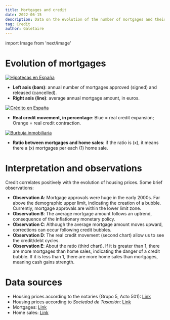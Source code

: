 ```yaml
---
title: Mortgages and credit
date: 2022-06-15
description: Data on the evolution of the number of mortgages and their average amount. Credit correlates very well with the evolution of house prices.
tag: Credit
author: Galetaire
---
```


import Image from 'next/image'

# Evolution of mortgages

[![Hipotecas en España](/images/credit.png)](/images/credit.png)

- **Left axis (bars)**: annual number of mortgages approved (signed) and released (cancelled).
- **Right axis (line)**: average annual mortgage amount, in euros.

[![Crédito en España](/images/credit2.png)](/images/credit2.png)

- **Real credit movement, in percentage**: Blue = real credit expansion; Orange = real credit contraction.

[![Burbuja inmobiliaria](/images/ratiohipoteques.png)](/images/ratiohipoteques.png)

- **Ratio between mortgages and home sales**: if the ratio is (x), it means there a (x) mortgages per each (1) home sale.

# Interpretation and observations

Credit correlates positively with the evolution of housing prices. Some brief observations:

- **Observation A**: Mortgage approvals were huge in the early 2000s. Far above the demographic upper limit, indicating the creation of a bubble. Currently, mortgage approvals are within the lower limit zone.
- **Observation B**: The average mortgage amount follows an uptrend, consequence of the inflationary monetary policy.
- **Observation C**: Although the average mortgage amount moves upward, corrections can occur following credit bubbles.
- **Observation D**: The real credit movement (second chart) allow us to see the credit/debt cycles.
- **Observation E**: About the ratio (third chart). If it is greater than 1, there are more mortgages than home sales, indicating the danger of a credit bubble. If it is less than 1, there are more home sales than mortgages, meaning cash gains strength.

# Data sources

- Housing prices according to the notaries (Grupo 5, Acto 501): [Link](http://www.notariado.org/liferay/web/cien/estadisticas-al-completo)
- Housing prices according to _Sociedad de Tasación_: [Link](https://www.st-tasacion.es/informe-de-tendencias-digital/)
- Mortgages: [Link](https://www.ine.es/dyngs/INEbase/es/operacion.htm?c=Estadistica_C&cid=1254736170236&menu=resultados&idp=1254735576757#!tabs-1254736158259)
- Home sales: [Link](https://www.ine.es/dyngs/INEbase/es/operacion.htm?c=Estadistica_C&cid=1254736171438&menu=resultados&idp=1254735576757#!tabs-1254736158217)
